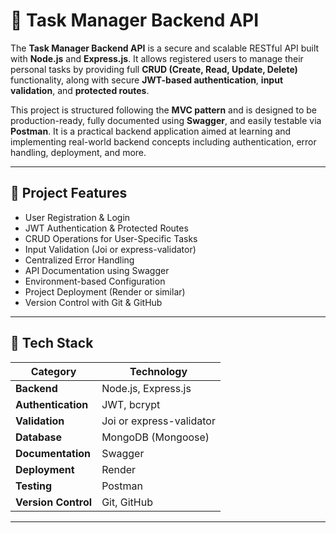 # 📌 Task Manager Backend API

The **Task Manager Backend API** is a secure and scalable RESTful API built with **Node.js** and **Express.js**. It allows registered users to manage their personal tasks by providing full **CRUD (Create, Read, Update, Delete)** functionality, along with secure **JWT-based authentication**, **input validation**, and **protected routes**.

This project is structured following the **MVC pattern** and is designed to be production-ready, fully documented using **Swagger**, and easily testable via **Postman**. It is a practical backend application aimed at learning and implementing real-world backend concepts including authentication, error handling, deployment, and more.

---

## 🚀 Project Features

- User Registration & Login
- JWT Authentication & Protected Routes
- CRUD Operations for User-Specific Tasks
- Input Validation (Joi or express-validator)
- Centralized Error Handling
- API Documentation using Swagger
- Environment-based Configuration
- Project Deployment (Render or similar)
- Version Control with Git & GitHub

---

## 🔧 Tech Stack

| Category        | Technology              |
|----------------|--------------------------|
| **Backend**     | Node.js, Express.js      |
| **Authentication** | JWT, bcrypt              |
| **Validation**  | Joi or express-validator |
| **Database**    | MongoDB (Mongoose)       |
| **Documentation** | Swagger                |
| **Deployment**  | Render                   |
| **Testing**     | Postman                  |
| **Version Control** | Git, GitHub            |

---